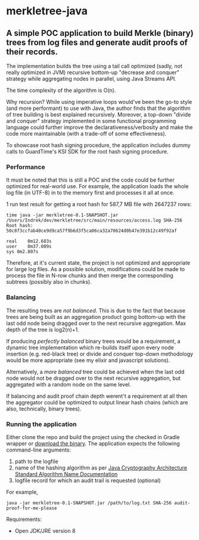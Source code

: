 # merkletree-java

## A simple POC application to build Merkle (binary) trees from log files and generate audit proofs of their records.

The implementation builds the tree using a tail call optimized (sadly, not really optimized in JVM) recursive bottom-up "decrease and conquer" strategy while aggregating nodes in parallel, using Java Streams API.

The time complexity of the algorithm is O(n).  

Why recursion? While using imperative loops would've been the go-to style (and more performant) to use with Java, the author finds that the algorithm of tree building is best explained recursively. Moreover, a top-down "divide and conquer" strategy implemented in some functional programming language could further improve the declarativeness/verbosity and make the code more maintainable (with a trade-off of some effectiveness).  

To showcase root hash signing procedure, the application includes dummy calls to GuardTime's KSI SDK for the root hash signing procedure.  


### Performance

It must be noted that this is still a POC and the code could be further optimized for real-world use. For example, the application loads the whole log file (in UTF-8) in to the memory first and processes it all at once.  

1 run test result for getting a root hash for 587,7 MB file with 2647237 rows:

```
time java -jar merkletree-0.1-SNAPSHOT.jar /Users/Indrek/dev/merkletree/src/main/resources/access.log SHA-256
Root hash: 50c8f3ccfab40ce9d9ca57f9b6d3f5ca06ca32a70624d0b47e391b12c49f92af

real	0m12.683s
user	0m37.009s
sys	0m2.807s
```

Therefore, at it's current state, the project is not optimized and appropriate for large log files. As a possible solution, modifications could be made to process the file in N-row chunks and then merge the corresponding subtrees (possibly also in chunks).  

### Balancing  

The resulting trees are *not balanced*. This is due to the fact that because trees are being built as an aggregation product going bottom-up with the last odd node being dragged over to the next recursive aggregation. Max depth of the tree is log2(n)+1.  

If producing *perfectly balanced* binary trees would be a requirement, a dynamic tree implementation which re-builds itself upon every node insertion (e.g. red-black tree) or divide and conquer top-down methodology would be more appropriate (see my elixir and javascript solutions).  

Alternatively, a *more balanced* tree could be achieved when the last odd node would not be dragged over to the next recursive aggregation, but aggregated with a random node on the same level.  

If balancing and audit proof chain depth werent't a requirement at all then the aggregator could be optimized to output linear hash chains (which are also, technically, binary trees).  

### Running the application

Either clone the repo and build the project using the checked in Gradle wrapper or [download the binary](https://github.com/vindrek/merkletree-java/releases/tag/0.1-SNAPSHOT). The application expects the following command-line arguments:  
1) path to the logfile  
2) name of the hashing algorithm as per [Java Cryptography Architecture Standard Algorithm Name Documentation](https://docs.oracle.com/javase/8/docs/technotes/guides/security/StandardNames.html#MessageDigest)  
3) logfile record for which an audit trail is requested (optional)  

For example, 
```
java -jar merkletree-0.1-SNAPSHOT.jar /path/to/log.txt SHA-256 audit-proof-for-me-please
```

Requirements:  
* Open JDK/JRE version 8  